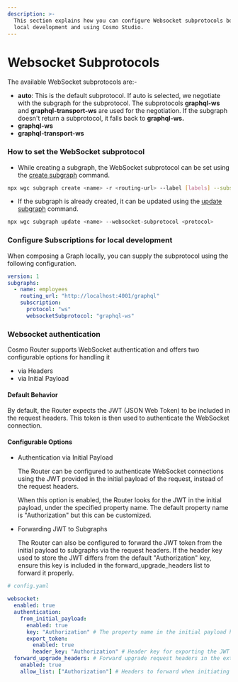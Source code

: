```yaml
---
description: >-
  This section explains how you can configure Websocket subprotocols both for
  local development and using Cosmo Studio.
---
```


# Websocket Subprotocols

The available WebSocket subprotocols are:-

* **auto**: This is the default subprotocol. If auto is selected, we negotiate with the subgraph for the subprotocol. The subprotocols **graphql-ws** and **graphql-transport-ws** are used for the negotiation. If the subgraph doesn't return a subprotocol, it falls back to **graphql-ws.**
* **graphql-ws**
* **graphql-transport-ws**

### How to set the WebSocket subprotocol

* While creating a subgraph, the WebSocket subprotocol can be set using the [create subgraph](../../cli/subgraph/create.md) command.

```bash
npx wgc subgraph create <name> -r <routing-url> --label [labels] --subscription-protocol ws --websocket-subprotocol <subprotocol>
```

* If the subgraph is already created, it can be updated using the [update subgraph](../../cli/subgraph/update.md) command.

```bash
npx wgc subgraph update <name> --websocket-subprotocol <protocol>
```

### Configure Subscriptions for local development

When composing a Graph locally, you can supply the subprotocol using the following configuration.

```yaml
version: 1
subgraphs:
  - name: employees
    routing_url: "http://localhost:4001/graphql"
    subscription:
      protocol: "ws"
      websocketSubprotocol: "graphql-ws"
```

### Websocket authentication

Cosmo Router supports WebSocket authentication and offers two configurable options for handling it
* via Headers
* via Initial Payload

#### Default Behavior
By default, the Router expects the JWT (JSON Web Token) to be included in the request headers. This token is then used to authenticate the WebSocket connection.

#### Configurable Options
* Authentication via Initial Payload

  The Router can be configured to authenticate WebSocket connections using the JWT provided in the initial payload of the request, instead of the request headers.

  When this option is enabled, the Router looks for the JWT in the initial payload, under the specified property name. The default property name is "Authorization" but this can be customized.

* Forwarding JWT to Subgraphs

  The Router can also be configured to forward the JWT token from the initial payload to subgraphs via the request headers. If the header key used to store the JWT differs from the default "Authorization" key, ensure this key is included in the forward_upgrade_headers list to forward it properly.

```yaml
# config.yaml

websocket:
  enabled: true
  authentication:
    from_initial_payload:
      enabled: true
      key: "Authorization" # The property name in the initial payload holding the JWT. Default is 'Authorization'.
      export_token: 
        enabled: true
        header_key: "Authorization" # Header key for exporting the JWT to the request header. If different from 'Authorization', include it in 'forward_upgrade_headers'.
  forward_upgrade_headers: # Forward upgrade request headers in the extensions payload when starting a subscription on a Subgraph.
    enabled: true
    allow_list: ["Authorization"] # Headers to forward when initiating a subscription on a subgraph. Default is 'Authorization'.
```

